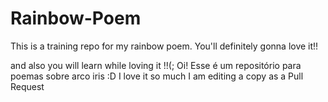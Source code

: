 ﻿# Rainbow-Poem
This is a training repo for my rainbow poem.
You'll definitely gonna love it!!

and also you will learn while loving it !!(;
Oi! Esse é um repositório para poemas sobre arco iris :D
I love it so much I am editing a copy as a Pull Request
